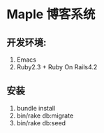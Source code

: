 # Maple 博客系统

## 开发环境:
1. Emacs
2. Ruby2.3 + Ruby On Rails4.2

## 安装
1. bundle install
2. bin/rake db:migrate
3. bin/rake db:seed